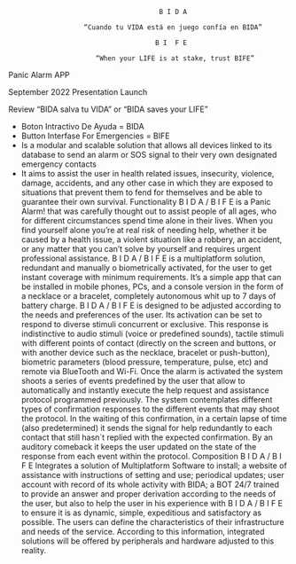                                           B I D A

                       “Cuando tu VIDA está en juego confía en BIDA”

                                         B I  F E  
  
                          “When your LIFE is at stake, trust BIFE”



Panic Alarm APP

September 2022 Presentation Launch

Review “BIDA salva tu VIDA” or “BIDA saves your LIFE”
-	Boton Intractivo De Ayuda = BIDA
-	Button Interfase For Emergencies = BIFE
-	Is a modular and scalable solution that allows all devices linked to its database to send an alarm or SOS signal to their very own designated emergency contacts
-	It aims to assist the user in health related issues, insecurity, violence, damage, accidents, and any other case in which they are exposed to situations that prevent them to fend for themselves and be able to guarantee their own survival.
Functionality
B I D A  / B I F E is a Panic Alarm! that was carefully thought out to assist people of all ages, who for different circumstances spend time alone in their lives. When you find yourself alone you’re at real risk of needing help, whether it be caused by a health issue, a violent situation like a robbery, an accident, or any matter that you can’t solve by yourself and requires urgent professional assistance.
B I D A  / B I F E is a multiplatform solution, redundant and manually o biometrically activated, for the user to get instant coverage with minimum requirements. It’s a simple app that can be installed in mobile phones, PCs, and a console version in the form of a necklace or a bracelet, completely autonomous whit up to 7 days of battery charge.
B I D A  / B I F E is designed to be adjusted according to the needs and preferences of the user. Its activation can be set to respond to diverse stimuli concurrent or exclusive. This response is indistinctive to audio stimuli (voice or predefined sounds), tactile stimuli with different points of contact (directly on the screen and buttons, or with another device such as the necklace, bracelet or push-button), biometric parameters (blood pressure, temperature, pulse, etc) and remote via BlueTooth and Wi-Fi.
Once the alarm is activated the system shoots a series of events predefined by the user that allow to automatically and instantly execute the help request and assistance protocol programmed previously. The system contemplates different types of confirmation responses to the different events that may shoot the protocol. In the waiting of this confirmation, in a certain lapse of time (also predetermined) it sends the signal for help redundantly to each contact that still hasn´t replied with the expected confirmation. By an auditory comeback it keeps the user updated on the state of the response from each event within the protocol.
Composition
B I D A  / B I F E Integrates a solution of Multiplatform Software to install; a website of assistance with instructions of setting and use; periodical updates; user account with record of its whole activity with BIDA; a BOT 24/7 trained to provide an answer and proper derivation according to the needs of the user, but also to help the user in his experience with B I D A  / B I F E to ensure it is as dynamic, simple, expeditious and satisfactory as possible.
The users can define the characteristics of their infrastructure and needs of the service. According to this information, integrated solutions will be offered by peripherals and hardware adjusted to this reality.
